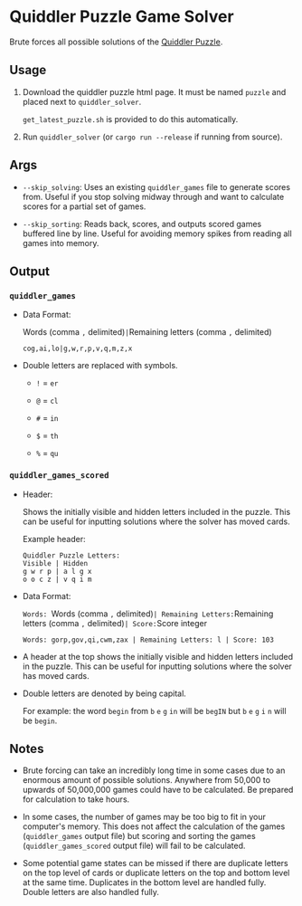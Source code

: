 # Quiddler Puzzle Game Solver

Brute forces all possible solutions of the [Quiddler Puzzle](https://www.setgame.com/quiddler/puzzle).

## Usage

1. Download the quiddler puzzle html page. It must be named `puzzle` and placed next to `quiddler_solver`.

    `get_latest_puzzle.sh` is provided to do this automatically.

2. Run `quiddler_solver` (or `cargo run --release` if running from source).

## Args

- `--skip_solving`: Uses an existing `quiddler_games` file to generate scores from. Useful if you stop solving midway through and want to calculate scores for a partial set of games.

- `--skip_sorting`: Reads back, scores, and outputs scored games buffered line by line. Useful for avoiding memory spikes from reading all games into memory.

## Output

### `quiddler_games`

- Data Format:

    Words (comma `,` delimited)`|`Remaining letters (comma `,` delimited)

    ```
    cog,ai,lo|g,w,r,p,v,q,m,z,x
    ```

- Double letters are replaced with symbols.

    - `!` = `er`

    - `@` = `cl`

    - `#` = `in`

    - `$` = `th`

    - `%` = `qu`

### `quiddler_games_scored`

- Header:

    Shows the initially visible and hidden letters included in the puzzle. This can be useful for inputting solutions where the solver has moved cards.

    Example header:

    ```
    Quiddler Puzzle Letters:
    Visible | Hidden
    g w r p | a l g x
    o o c z | v q i m

    ```

- Data Format:

    `Words: `Words (comma `,` delimited)` | Remaining Letters: `Remaining letters (comma `,` delimited)` | Score: `Score integer

    ```
    Words: gorp,gov,qi,cwm,zax | Remaining Letters: l | Score: 103
    ```

- A header at the top shows the initially visible and hidden letters included in the puzzle. This can be useful for inputting solutions where the solver has moved cards.

- Double letters are denoted by being capital.

    For example: the word `begin` from `b` `e` `g` `in` will be `begIN` but `b` `e` `g` `i` `n` will be `begin`.


## Notes

- Brute forcing can take an incredibly long time in some cases due to an enormous amount of possible solutions. Anywhere from 50,000 to upwards of 50,000,000 games could have to be calculated. Be prepared for calculation to take hours.

- In some cases, the number of games may be too big to fit in your computer's memory. This does not affect the calculation of the games (`quiddler_games` output file) but scoring and sorting the games (`quiddler_games_scored` output file) will fail to be calculated.

- Some potential game states can be missed if there are duplicate letters on the top level of cards or duplicate letters on the top and bottom level at the same time. Duplicates in the bottom level are handled fully. Double letters are also handled fully.
